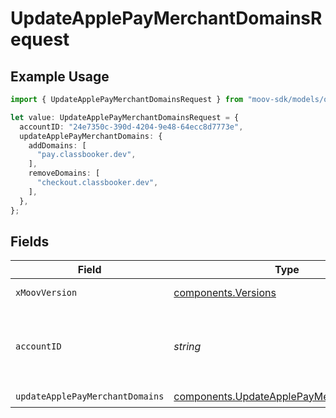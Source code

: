 # UpdateApplePayMerchantDomainsRequest

## Example Usage

```typescript
import { UpdateApplePayMerchantDomainsRequest } from "moov-sdk/models/operations";

let value: UpdateApplePayMerchantDomainsRequest = {
  accountID: "24e7350c-390d-4204-9e48-64ecc8d7773e",
  updateApplePayMerchantDomains: {
    addDomains: [
      "pay.classbooker.dev",
    ],
    removeDomains: [
      "checkout.classbooker.dev",
    ],
  },
};
```

## Fields

| Field                                                                                                | Type                                                                                                 | Required                                                                                             | Description                                                                                          |
| ---------------------------------------------------------------------------------------------------- | ---------------------------------------------------------------------------------------------------- | ---------------------------------------------------------------------------------------------------- | ---------------------------------------------------------------------------------------------------- |
| `xMoovVersion`                                                                                       | [components.Versions](../../models/components/versions.md)                                           | :heavy_minus_sign:                                                                                   | Specify an API version.                                                                              |
| `accountID`                                                                                          | *string*                                                                                             | :heavy_check_mark:                                                                                   | ID of the Moov account representing the merchant.                                                    |
| `updateApplePayMerchantDomains`                                                                      | [components.UpdateApplePayMerchantDomains](../../models/components/updateapplepaymerchantdomains.md) | :heavy_check_mark:                                                                                   | N/A                                                                                                  |